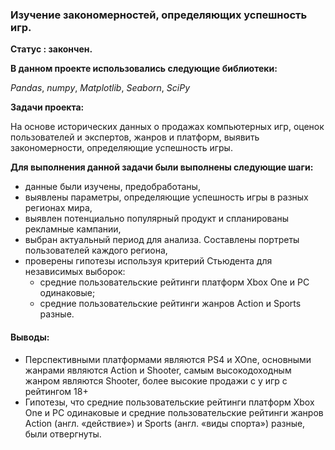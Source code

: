 ### Изучение закономерностей, определяющих успешность игр.
**Статус : закончен.**

**В данном проекте использовались следующие библиотеки:**

*Pandas*,
*numpy*,
*Matplotlib*,
*Seaborn*,
*SciPy*

**Задачи проекта:**

На основе исторических данных о продажах компьютерных игр, оценок пользователей и экспертов, жанров и платформ, выявить закономерности, определяющие успешность игры.

**Для выполнения данной задачи были выполнены следующие шаги:**

- данные были изучены, предобработаны,
- выявлены параметры, определяющие успешность игры в разных регионах мира,
- выявлен потенциально популярный продукт и спланированы рекламные кампании,
- выбран актуальный период для анализа. Составлены портреты пользователей каждого региона,
- проверены гипотезы используя критерий Стьюдента для независимых выборок: 
	- средние пользовательские рейтинги платформ Xbox One и PC одинаковые;
	- средние пользовательские рейтинги жанров Action и Sports разные.

#### Выводы:

- Перспективными платформами являются PS4 и XOne, основными жанрами являются Action и Shooter, самым высокодоходным жанром являются Shooter, более высокие продажи с у игр с рейтингом 18+
- Гипотезы, что средние пользовательские рейтинги платформ Xbox One и PC одинаковые и средние пользовательские рейтинги жанров Action (англ. «действие») и Sports (англ. «виды спорта») разные, были отвергнуты.
